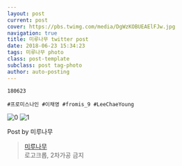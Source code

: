 ```yaml
---
layout: post
current: post
cover: https://pbs.twimg.com/media/DgWzKOBUEAElFJw.jpg
navigation: true
title: 미루나무 twitter post
date: 2018-06-23 15:34:23
tags: 미루나무 photo
class: post-template
subclass: post tag-photo
author: auto-posting
---
```


```  
180623  
  
#프로미스나인 #이채영 #fromis_9 #LeeChaeYoung  

```

![0](https://pbs.twimg.com/media/DgWzKI4UYAAbrso.jpg)
![1](https://pbs.twimg.com/media/DgWzKOBUEAElFJw.jpg)


Post by 미루나무

> [미루나무](https://twitter.com/000514net)  
  로고크롭, 2차가공 금지